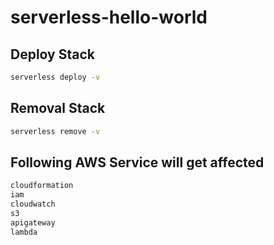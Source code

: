 # serverless-hello-world
## Deploy Stack
```bash
serverless deploy -v
```
## Removal Stack
```bash
serverless remove -v
```
## Following AWS Service will get affected
```bash
cloudformation
iam
cloudwatch
s3
apigateway
lambda
```
